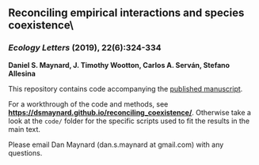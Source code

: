 ## Reconciling empirical interactions and species coexistence\

### _Ecology Letters_ (2019), 22(6):324-334

**Daniel S. Maynard, J. Timothy Wootton, Carlos A. Serván, Stefano Allesina**

This repository contains code accompanying the [published manuscript](https://onlinelibrary.wiley.com/doi/full/10.1111/ele.13256). 

For a workthrough of the code and methods, see **https://dsmaynard.github.io/reconciling_coexistence/**. Otherwise take a look at the ```code/``` folder for the specific scripts used to fit the results in the main text.

Please email Dan Maynard (dan.s.maynard at gmail.com) with any questions.
